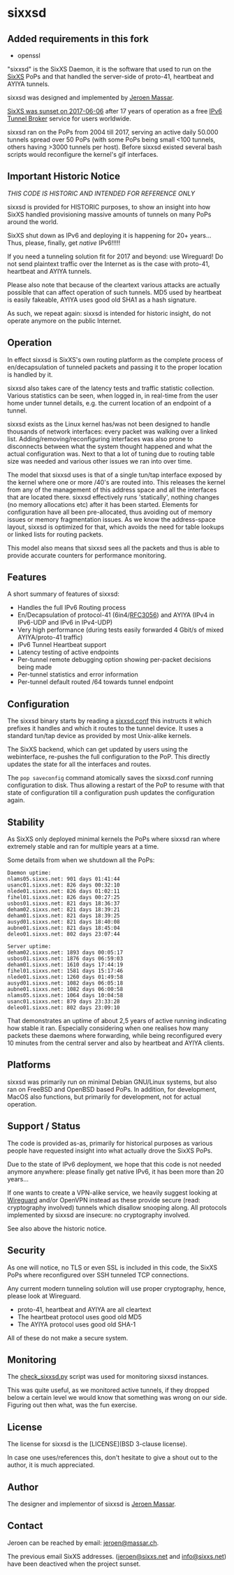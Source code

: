 # sixxsd

## Added requirements in this fork

* openssl

"sixxsd" is the SixXS Daemon, it is the software that used to run on the [SixXS](https://www.sixxs.net/) PoPs 
and that handled the server-side of proto-41, heartbeat and AYIYA tunnels.

sixxsd was designed and implemented by [Jeroen Massar](https://jeroen.massar.ch).

[SixXS was sunset on 2017-06-06](https://www.sixxs.net/sunset/) after 17 years of operation as a free
[IPv6 Tunnel Broker](https://en.wikipedia.org/wiki/Tunnel_broker) service for users worldwide.

sixxsd ran on the PoPs from 2004 till 2017, serving an active daily 50.000 tunnels spread over 50 PoPs (with some PoPs being small <100 tunnels, others having >3000 tunnels per host).
Before sixxsd existed several bash scripts would reconfigure the kernel's gif interfaces.

## Important Historic Notice

*THIS CODE IS HISTORIC AND INTENDED FOR REFERENCE ONLY*

sixxsd is provided for HISTORIC purposes, to show an insight into
how SixXS handled provisioning massive amounts of tunnels on
many PoPs around the world.

SixXS shut down as IPv6 and deploying it is happening for 20+ years...
Thus, please, finally, get *native* IPv6!!!!!

If you need a tunneling solution fit for 2017 and beyond: use Wireguard!
Do not send plaintext traffic over the Internet as is the case with
proto-41, heartbeat and AYIYA tunnels.

Please also note that because of the cleartext various attacks are actually
possible that can affect operation of such tunnels. MD5 used by heartbeat
is easily fakeable, AYIYA uses good old SHA1 as a hash signature.

As such, we repeat again: sixxsd is intended for historic insight,
do not operate anymore on the public Internet.

## Operation

In effect sixxsd is SixXS's own routing platform as the complete process of en/decapsulation of tunneled
packets and passing it to the proper location is handled by it.

sixxsd also takes care of the latency tests and traffic statistic collection.
Various statistics can be seen, when logged in, in real-time from the user home under tunnel details,
e.g. the current location of an endpoint of a tunnel.

sixxsd exists as the Linux kernel has/was not been designed to handle thousands of network interfaces: every packet was walking over a linked list.
Adding/removing/reconfiguring interfaces was also prone to disconnects between what the system thought happened and what the actual configuration was.
Next to that a lot of tuning due to routing table size was needed and various other issues we ran into over time.

The model that sixxsd uses is that of a single tun/tap interface exposed by the kernel where one or more /40's are routed into.
This releases the kernel from any of the management of this address space and all the interfaces that are located there.
sixxsd effectively runs 'statically', nothing changes (no memory allocations etc) after it has been started.
Elements for configuration have all been pre-allocated, thus avoiding out of memory issues or memory fragmentation issues.
As we know the address-space layout, sixxsd is optimized for that, which avoids the need for table lookups or linked lists for routing packets.

This model also means that sixxsd sees all the packets and thus is able to provide accurate counters for performance monitoring.

## Features

A short summary of features of sixxsd:

 - Handles the full IPv6 Routing process
 - En/Decapsulation of protocol-41 (6in4/[RFC3056](https://tools.ietf.org/html/rfc3056)) and AYIYA (IPv4 in IPv6-UDP and IPv6 in IPv4-UDP)
 - Very high performance (during tests easily forwarded 4 Gbit/s of mixed AYIYA/proto-41 traffic)
 - IPv6 Tunnel Heartbeat support
 - Latency testing of active endpoints
 - Per-tunnel remote debugging option showing per-packet decisions being made
 - Per-tunnel statistics and error information
 - Per-tunnel default routed /64 towards tunnel endpoint

## Configuration

The sixxsd binary starts by reading a [sixxsd.conf](misc/sixxsd.conf) this instructs it which prefixes it handles and which it routes to the tunnel device.
It uses a standard tun/tap device as provided by most Unix-alike kernels. 

The SixXS backend, which can get updated by users using the webinterface, re-pushes the full configuration to the PoP.
This directly updates the state for all the interfaces and routes.

The ```pop saveconfig``` command atomically saves the sixxsd.conf running configuration to disk.
Thus allowing a restart of the PoP to resume with that state of configuration till a configuration push updates the configuration again.

## Stability

As SixXS only deployed minimal kernels the PoPs where sixxsd ran where extremely stable and ran for multiple years at a time.

Some details from when we shutdown all the PoPs:
```
Daemon uptime:
nlams05.sixxs.net: 901 days 01:41:44
usanc01.sixxs.net: 826 days 00:32:10
nlede01.sixxs.net: 826 days 01:02:11
fihel01.sixxs.net: 826 days 00:27:25
usbos01.sixxs.net: 821 days 18:36:37
deham02.sixxs.net: 821 days 18:39:21
deham01.sixxs.net: 821 days 18:39:25
ausyd01.sixxs.net: 821 days 18:40:08
aubne01.sixxs.net: 821 days 18:45:04
deleo01.sixxs.net: 802 days 23:07:44

Server uptime:
deham02.sixxs.net: 1893 days 00:05:17
usbos01.sixxs.net: 1876 days 06:59:03
deham01.sixxs.net: 1610 days 17:44:19
fihel01.sixxs.net: 1581 days 15:17:46
nlede01.sixxs.net: 1260 days 01:49:58
ausyd01.sixxs.net: 1082 days 06:05:18
aubne01.sixxs.net: 1082 days 06:00:58
nlams05.sixxs.net: 1064 days 10:04:58
usanc01.sixxs.net: 879 days 23:33:28
deleo01.sixxs.net: 802 days 23:09:10
```

That demonstrates an uptime of about 2,5 years of active running indicating how stable it ran.
Especially considering when one realises how many packets these daemons where forwarding, while
being reconfigured every 10 minutes from the central server and also by heartbeat and AYIYA clients.

## Platforms

sixxsd was primarily run on minimal Debian GNU/Linux systems, but also ran on FreeBSD and OpenBSD based PoPs.
In addition, for development, MacOS also functions, but primarily for development, not for actual operation.

## Support / Status

The code is provided as-as, primarily for historical purposes as various people have requested insight into what actually drove the SixXS PoPs.

Due to the state of IPv6 deployment, we hope that this code is not needed anymore anywhere: please finally get native IPv6, it has been more than 20 years...

If one wants to create a VPN-alike service, we heavily suggest looking at [Wireguard](https://www.wireguard.com/) and/or OpenVPN instead as these
provide secure (read: cryptography involved) tunnels which disallow snooping along. All protocols implemented by sixxsd are insecure: no cryptography involved.

See also above the historic notice.

## Security

As one will notice, no TLS or even SSL is included in this code, the SixXS PoPs where reconfigured over SSH tunneled TCP connections.

Any current modern tunneling solution will use proper cryptography, hence, please look at Wireguard.

* proto-41, heartbeat and AYIYA are all cleartext
* The heartbeat protocol uses good old MD5
* The AYIYA protocol uses good old SHA-1

All of these do not make a secure system.

## Monitoring

The [check_sixxsd.py](misc/check_sixxsd.py) script was used for monitoring sixxsd instances.

This was quite useful, as we monitored active tunnels, if they dropped below a certain level we would know that something was wrong on our side.
Figuring out then what, was the fun exercise.

## License

The license for sixxsd is the [LICENSE](BSD 3-clause license).

In case one uses/references this, don't hesitate to give a shout out to the author, it is much appreciated.

## Author

The designer and implementor of sixxsd is [Jeroen Massar](https://jeroen.massar.ch).

## Contact

Jeroen can be reached by email: [jeroen@massar.ch](mailto:jeroen@massar.ch).

The previous email SixXS addresses. (jeroen@sixxs.net and info@sixxs.net) have been deactived when the project sunset.

